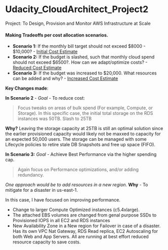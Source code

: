 # Udacity_CloudArchitect_Project2
Project: To Design, Provision and Monitor AWS Infrastructure at Scale

#### Making Tradeoffs per cost allocation scenarios.

* **Scenario 1:** If the monthly bill target should not exceed $8000 - $10,000? - [Initial Cost Estimate](https://calculator.aws/#/estimate?id=e9b8d9187e38b54de4a39dc3bf1e42036f697e3d)
* **Scenario 2:** If the budget is slashed, such that monthly cloud spend should not exceed $6500?. How can we adapt/optimize costs? - [Reduced Cost Estimate](https://calculator.aws/#/estimate?id=9cbf71d8403880304dc243cc82a92e96f7c647b4)
* **Scenario 3:** If the budget was increased to $20,000. What resources can be added and why? - [Increased Cost Estimate](https://calculator.aws/#/estimate?id=d848b55e15b3828c9dddb4c99159c831ef1f9236)

**Key Changes made**:

**In Scenario 2** - *Goal* - To reduce cost: 
> Focus tweaks on areas of bulk spend (For example, Compute, or Storage). In this specific case, the initial total storage on the RDS instances was 50TB. Slash to 25TB

**Why?** Leaving the storage capacity at 25TB is still an optimal solution since the earlier provisioned capacity would likely not be maxxed to capacity for an expected 50,000 users.  The storage can be managed with some Lifecycle policies to retire stale DB Snapshots and free up space (FIFO).

**In Scenario 3:** *Goal* - Achieve Best Performance via the higher spending cap.
 > Again focus on Performance optimizations, and/or adding redundancy. 
 
 *One approach would be to add resources in a new region*.
 **Why** - To mitigate for a disaster in us-east-1.
 
 In this case, I have focused on improving performance.
  - Change to larger Compute Optimized instances (c5.4xlarge). 
  - The attached EBS volumes are changed from genal purpose SSDs to Provisioned IOPS in all EC2 and RDS instances
  - New Availability Zone in a New region for Failover in case of a disaster. Has its own VPC Nat Gateway, RDS Read replica, EC2 Autoscaling for both Web and App Servers. All are running at best effort reduced resource capacity to save costs. 

